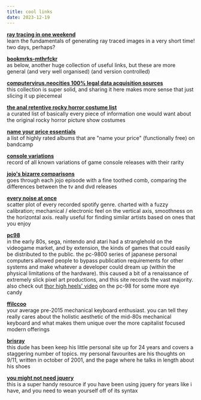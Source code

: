 ```yaml
---
title: cool links
date: 2023-12-19
---
```


**[ray tracing in one weekend](https://raytracing.github.io/books/RayTracingInOneWeekend.html)**  
learn the fundamentals of generating ray traced images in a very short time! two days, perhaps?

**[bookmrks-mthrfckr](https://github.com/whoisdsmith/BOOKMRKS-MTHRFCKR)**  
as below, another huge collection of useful links, but these are more general (and very well organised) (and version controlled)

**[computervirus.neocities 100% legal data acquisition sources](https://computervirus.neocities.org/resources)**  
this collection is super solid, and sharing it here makes more sense that just slicing it up piecemeal

**[the anal retentive rocky horror costume list](http://www.rockyhorrorcostumelist.info/)**  
a curated list of basically every piece of information one would want about the original rocky horror picture show costumes

**[name your price essentials](https://rateyourmusic.com/list/lospollitoz/name-your-price-essentials-free-albums/)**  
a list of highly rated albums that are "name your price" (functionally free) on bandcamp

**[console variations](https://consolevariations.com/)**  
record of all known variations of game console releases with their rarity

**[jojo's bizarre comparisons](https://jojocomparisons.github.io/)**  
goes through each jojo episode with a fine toothed comb, comparing the differences between the tv and dvd releases

**[every noise at once](https://everynoise.com/)**  
scatter plot of every recorded spotify genre. charted with a fuzzy calibration; mechanical / electronic feel on the vertical axis, smoothness on the horizontal axis. really useful for finding similar artists based on ones that you enjoy

**[pc98](https://www.pc98.org/main.html)**  
in the early 80s, sega, nintendo and atari had a stranglehold on the videogame market, and by extension, the kinds of games that could easily be distributed to the public. the pc-9800 series of japanese personal computers allowed people to bypass publication requirements for other systems and make whatever a developer could dream up (within the physical limitations of the hardware). this caused a bit of a renaissance of extremely slick pixel art productions, and this site records the vast majority. also check out [thor high heels' video](https://www.youtube.com/watch?v=OVpX2y6KjwA) on the pc-98 for some more eye candy

**[ffilccoo](https://pgrkbd.web.fc2.com/)**  
your average pre-2015 mechanical keyboard enthusiast. you can tell they really cares about the holistic aesthetic of the mid-80s mechanical keyboard and what makes them unique over the more capitalist focused modern offerings

**[brisray](https://brisray.com/)**  
this dude has been keep his little personal site up for 24 years and covers a staggering number of topics. my personal favourites are his thoughts on 9/11, written in october of 2001, and the page where he talks in length about his shoes

**[you might not need jquery](https://youmightnotneedjquery.com/)**  
this is a super handy resource if you have been using jquery for years like i have, and you need to wean yourself off of its syntax

<!-- 
### the anal retentive rocky horror costume list
[http://www.rockyhorrorcostumelist.info/](http://www.rockyhorrorcostumelist.info/)

a curated list of basically every piece of information one would want about the original rocky horror picture show costumes

<a href="http://www.rockyhorrorcostumelist.info/"><img src="/_assets/img/cool_links/anal-retentive.jpg"/></a>

### name your price essentials
[https://rateyourmusic.com/list/lospollitoz/name-your-price-essentials-free-albums/](https://rateyourmusic.com/list/lospollitoz/name-your-price-essentials-free-albums/)

a list of highly rated albums that are "name your price" (functionally free) on bandcamp

<a href="https://rateyourmusic.com/list/lospollitoz/name-your-price-essentials-free-albums/"><img src="/_assets/img/cool_links/free_essentials.jpg"/></a>

### console variations
[https://consolevariations.com/](https://consolevariations.com/)

record of all known variations of game console releases with their rarity

<a href="https://consolevariations.com/"><img src="/_assets/img/cool_links/console.jpg"/></a>

### jojo's bizarre comparisons
[https://jojocomparisons.github.io/](https://jojocomparisons.github.io/)

goes through each jojo episode with a fine toothed comb, comparing the differences between the tv and dvd releases

<a href="https://jojocomparisons.github.io/"><img src="/_assets/img/cool_links/jojo.jpg"/></a>

### every noise at once
[https://everynoise.com/](https://everynoise.com/)

scatter plot of every recorded spotify genre. charted with a fuzzy calibration; mechanical / electronic feel on the vertical axis, smoothness on the horizontal axis. really useful for finding similar artists based on ones that you enjoy

<a href="https://everynoise.com/"><img src="/_assets/img/cool_links/everynoise.jpg"/></a>

### pc98 images
[https://www.pc98.org/main.html](https://www.pc98.org/main.html)

in the early 80s, sega, nintendo and atari had a stranglehold on the videogame market, and by extension, the kinds of games that could easily be distributed to the public. the pc-9800 series of japanese personal computers allowed people to bypass publication requirements for other systems and make whatever a developer could dream up (within the physical limitations of the hardware). this caused a bit of a renaissance of extremely slick pixel art productions, and this site records the vast majority. also check out [thor high heels' video](https://www.youtube.com/watch?v=OVpX2y6KjwA) on the pc-98 for some more eye candy

<a href="https://www.pc98.org/main.html"><img src="/_assets/img/cool_links/pc98.jpg"/></a>

### ffilccoo
[https://pgrkbd.web.fc2.com/](https://pgrkbd.web.fc2.com/)

your average pre-2015 mechanical keyboard enthusiast. you can tell they really cares about the holistic aesthetic of the mid-80s mechanical keyboard and what makes them unique over the more capitalist focused modern offerings

<a href="https://pgrkbd.web.fc2.com/"><img src="/_assets/img/cool_links/filco.jpg"/></a>

### brisray
[https://brisray.com/](https://brisray.com/)

this dude has been keep his little personal site up for 24 years and covers a staggering number of topics. my personal favourites are his thoughts on 9/11, written in october of 2001, and the page where he talks in length about his shoes

<a href="https://brisray.com/"><img src="/_assets/img/cool_links/brisray.jpg"/></a>

### you might not need jquery
[https://youmightnotneedjquery.com/](https://youmightnotneedjquery.com/)

this is a super handy resource if you have been using jquery for years like i have, and you need to wean yourself off of its syntax

<a href="https://youmightnotneedjquery.com/"><img src="/_assets/img/cool_links/youmightnotneedjquery.jpg"/></a> 
-->